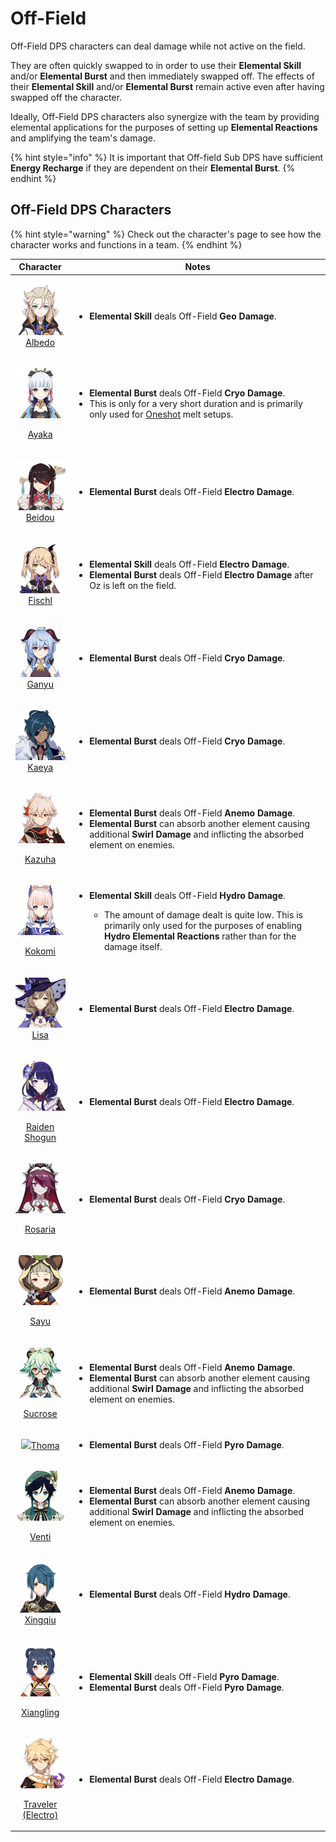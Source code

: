 # Off-Field

Off-Field DPS characters can deal damage while not active on the field.&#x20;

They are often quickly swapped to in order to use their **Elemental Skill** and/or **Elemental Burst** and then immediately swapped off. The effects of their **Elemental Skill** and/or **Elemental Burst** remain active even after having swapped off the character.&#x20;

Ideally, Off-Field DPS characters also synergize with the team by providing elemental applications for the purposes of setting up **Elemental Reactions** and amplifying the team's damage.

{% hint style="info" %}
It is important that Off-field Sub DPS have sufficient **Energy Recharge** if they are dependent on their **Elemental Burst**.
{% endhint %}

## Off-Field DPS Characters

{% hint style="warning" %}
Check out the character's page to see how the character works and functions in a team.
{% endhint %}

|                                                                               Character                                                                              | Notes                                                                                                                                                                                                                                                                                                                       |
| :------------------------------------------------------------------------------------------------------------------------------------------------------------------: | --------------------------------------------------------------------------------------------------------------------------------------------------------------------------------------------------------------------------------------------------------------------------------------------------------------------------- |
|                   <p>​<a href="../../characters/geo/albedo.md"><img src="../../.gitbook/assets/UI_AvatarIcon_Albedo.png" alt=""><br>Albedo</a></p>                   | <ul><li><strong>Elemental Skill</strong> deals Off-Field <strong>Geo</strong> <strong>Damage</strong>.</li></ul>                                                                                                                                                                                                            |
|                   <p><img src="../../.gitbook/assets/UI_AvatarIcon_Ayaka.png" alt=""></p><p><a href="../../characters/cryo/ayaka.md">Ayaka</a></p>                   | <ul><li><strong>Elemental Burst</strong> deals Off-Field <strong>Cryo</strong> <strong>Damage</strong>.</li><li>This is only for a very short duration and is primarily only used for <a href="../../teams/oneshot.md">Oneshot</a> melt setups.</li></ul>                                                                   |
|                 <p>​<a href="../../characters/electro/beidou.md"><img src="../../.gitbook/assets/UI_AvatarIcon_Beidou.png" alt=""><br>Beidou</a></p>                 | <ul><li><strong>Elemental Burst</strong> deals Off-Field <strong>Electro</strong> <strong>Damage</strong>.</li></ul>                                                                                                                                                                                                        |
|                 <p>​<a href="../../characters/electro/fischl.md"><img src="../../.gitbook/assets/UI_AvatarIcon_Fischl.png" alt=""><br>Fischl</a></p>                 | <ul><li><strong>Elemental Skill</strong> deals Off-Field <strong>Electro</strong> <strong>Damage</strong>.</li><li><strong>Elemental Burst</strong> deals Off-Field <strong>Electro</strong> <strong>Damage</strong> after Oz is left on the field.</li></ul>                                                               |
|                    <p>​<img src="../../.gitbook/assets/UI_AvatarIcon_Ganyu.png" alt=""><br><a href="../../characters/cryo/ganyu.md">Ganyu</a></p>                    | <ul><li><strong>Elemental Burst</strong> deals Off-Field <strong>Cryo</strong> <strong>Damage</strong>.</li></ul>                                                                                                                                                                                                           |
|                    <p>​<img src="../../.gitbook/assets/UI_AvatarIcon_Kaeya.png" alt=""><br><a href="../../characters/cryo/kaeya.md">Kaeya</a></p>                    | <ul><li><strong>Elemental Burst</strong> deals Off-Field <strong>Cryo</strong> <strong>Damage</strong>.</li></ul>                                                                                                                                                                                                           |
|                 <p><img src="../../.gitbook/assets/UI_AvatarIcon_Kazuha.png" alt=""></p><p><a href="../../characters/anemo/kazuha.md">Kazuha</a></p>                 | <ul><li><strong>Elemental Burst</strong> deals Off-Field <strong>Anemo</strong> <strong>Damage</strong>.</li><li><strong>Elemental Burst</strong> can absorb another element causing additional <strong>Swirl</strong> <strong>Damage</strong> and inflicting the absorbed element on enemies.</li></ul>                    |
|                 <p><img src="../../.gitbook/assets/UI_AvatarIcon_Kokomi.png" alt=""></p><p><a href="../../characters/hydro/kokomi.md">Kokomi</a></p>                 | <ul><li><p><strong>Elemental Skill</strong> deals Off-Field <strong>Hydro</strong> <strong>Damage</strong>. </p><ul><li>The amount of damage dealt is quite low. This is primarily only used for the purposes of enabling <strong>Hydro Elemental Reactions</strong> rather than for the damage itself.</li></ul></li></ul> |
|                    <p>​<img src="../../.gitbook/assets/UI_AvatarIcon_Lisa.png" alt=""><br><a href="../../characters/electro/lisa.md">Lisa</a></p>                    | <ul><li><strong>Elemental Burst</strong> deals Off-Field <strong>Electro</strong> <strong>Damage</strong>.</li></ul>                                                                                                                                                                                                        |
|         <p><img src="../../.gitbook/assets/UI_AvatarIcon_Shougun.png" alt=""></p><p><a href="../../characters/electro/raiden-shogun.md">Raiden Shogun</a></p>        | <ul><li><strong>Elemental Burst</strong> deals Off-Field <strong>Electro</strong> <strong>Damage</strong>.</li></ul>                                                                                                                                                                                                        |
|                <p><img src="../../.gitbook/assets/UI_AvatarIcon_Rosaria.png" alt=""></p><p><a href="../../characters/cryo/rosaria.md">Rosaria</a></p>                | <ul><li><strong>Elemental Burst</strong> deals Off-Field <strong>Cryo</strong> <strong>Damage</strong>.</li></ul>                                                                                                                                                                                                           |
|                    <p><img src="../../.gitbook/assets/UI_AvatarIcon_Sayu.png" alt=""></p><p><a href="../../characters/anemo/sayu.md">Sayu</a></p>                    | <ul><li><strong>Elemental Burst</strong> deals Off-Field <strong>Anemo</strong> <strong>Damage</strong>.</li></ul>                                                                                                                                                                                                          |
|                <p><img src="../../.gitbook/assets/UI_AvatarIcon_Sucrose.png" alt=""></p><p><a href="../../characters/anemo/sucrose.md">Sucrose</a></p>               | <ul><li><strong>Elemental Burst</strong> deals Off-Field <strong>Anemo</strong> <strong>Damage</strong>.</li><li><strong>Elemental Burst</strong> can absorb another element causing additional <strong>Swirl</strong> <strong>Damage</strong> and inflicting the absorbed element on enemies.</li></ul>                    |
|                                     ![](../../.gitbook/assets/UI\_AvatarIcon\_Tohma.png)[Thoma](../../characters/pyro/thoma-1.md)                                    | <ul><li><strong>Elemental Burst</strong> deals Off-Field <strong>Pyro Damage</strong>.</li></ul>                                                                                                                                                                                                                            |
|                   <p><img src="../../.gitbook/assets/UI_AvatarIcon_Venti.png" alt=""></p><p><a href="../../characters/anemo/venti.md">Venti</a></p>                  | <ul><li><strong>Elemental Burst</strong> deals Off-Field <strong>Anemo</strong> <strong>Damage</strong>.</li><li><strong>Elemental Burst</strong> can absorb another element causing additional <strong>Swirl</strong> <strong>Damage</strong> and inflicting the absorbed element on enemies.</li></ul>                    |
|                 <p>​<img src="../../.gitbook/assets/UI_AvatarIcon_Xingqiu.png" alt=""><br><a href="../../characters/hydro/xingqiu.md">Xingqiu</a></p>                | <ul><li><strong>Elemental Burst</strong> deals Off-Field <strong>Hydro</strong> <strong>Damage</strong>.</li></ul>                                                                                                                                                                                                          |
|             <p><img src="../../.gitbook/assets/UI_AvatarIcon_Xiangling.png" alt=""></p><p><a href="../../characters/pyro/xiangling.md">Xiangling</a></p>             | <ul><li><strong>Elemental Skill</strong> deals Off-Field <strong>Pyro</strong> <strong>Damage</strong>.</li><li><strong>Elemental Burst</strong> deals Off-Field <strong>Pyro Damage</strong>.</li></ul>                                                                                                                    |
| <p><img src="../../.gitbook/assets/ui_avataricon_aether_electro.png" alt=""></p><p><a href="../../characters/electro/traveler-electro.md">Traveler (Electro)</a></p> | <ul><li><strong>Elemental Burst</strong> deals Off-Field <strong>Electro Damage</strong>.</li></ul>                                                                                                                                                                                                                         |
